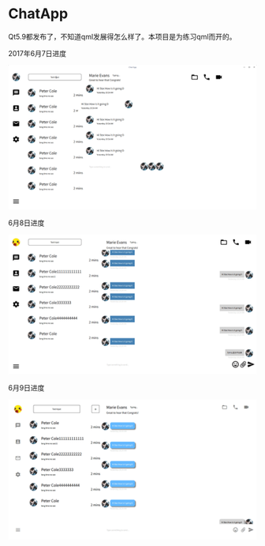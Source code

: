# ChatApp
Qt5.9都发布了，不知道qml发展得怎么样了。本项目是为练习qml而开的。

2017年6月7日进度

![图](./log/换了个装逼的图.png)

6月8日进度

![0608](./log/0608.gif)



6月9日进度

![0609](./log/0609.gif)